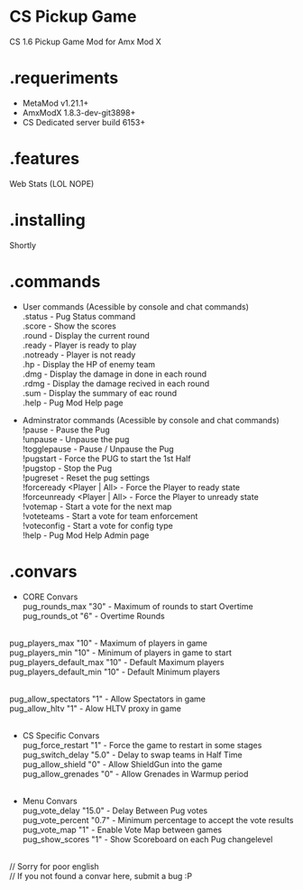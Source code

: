 ﻿CS Pickup Game
==============
CS 1.6 Pickup Game Mod for Amx Mod X

.requeriments
=============
- MetaMod v1.21.1+
- AmxModX 1.8.3-dev-git3898+
- CS Dedicated server build 6153+

.features
=========
Web Stats (LOL NOPE)

.installing
===========
Shortly

.commands
=========
- User commands (Acessible by console and chat commands)<br>
	.status		- Pug Status command<br>
	.score 		- Show the scores<br>
	.round 		- Display the current round<br>
	.ready 		- Player is ready to play<br>
	.notready 	- Player is not ready<br>
	.hp 		- Display the HP of enemy team<br>
	.dmg 		- Display the damage in done in each round<br>
	.rdmg 		- Display the damage recived in each round<br>
	.sum 		- Display the summary of eac round<br>
	.help 		- Pug Mod Help page<br>

- Adminstrator commands (Acessible by console and chat commands)
	!pause 				- Pause the Pug<br>
	!unpause 			- Unpause the pug<br>
	!togglepause 			- Pause / Unpause the Pug<br>
	!pugstart 			- Force the PUG to start the 1st Half<br>
	!pugstop 			- Stop the Pug<br>
	!pugreset 			- Reset the pug settings<br>
	!forceready <Player | All> 	- Force the Player to ready state<br>
	!forceunready <Player | All> 	- Force the Player to unready state<br>
	!votemap 			- Start a vote for the next map<br>
	!voteteams 			- Start a vote for team enforcement<br>
	!voteconfig 			- Start a vote for config type<br>
	!help 				- Pug Mod Help Admin page<br>

.convars
======
- CORE Convars<br>
pug_rounds_max 		"30" 	- Maximum of rounds to start Overtime<br>
pug_rounds_ot 		"6" 	- Overtime Rounds<br><br>

pug_players_max 	"10" 	- Maximum of players in game<br>
pug_players_min 	"10" 	- Minimum of players in game to start<br>
pug_players_default_max "10" 	- Default Maximum players<br>
pug_players_default_min "10" 	- Default Minimum players<br><br>

pug_allow_spectators 	"1" 	- Allow Spectators in game<br>
pug_allow_hltv 		"1" 	- Alow HLTV proxy in game<br><br>

- CS Specific Convars<br>
pug_force_restart 	"1" 	- Force the game to restart in some stages<br>
pug_switch_delay 	"5.0" 	- Delay to swap teams in Half Time<br>
pug_allow_shield 	"0" 	- Allow ShieldGun into the game<br>
pug_allow_grenades 	"0" 	- Allow Grenades in Warmup period<br><br>

- Menu Convars<br>
pug_vote_delay 		"15.0" 	- Delay Between Pug votes<br>
pug_vote_percent 	"0.7" 	- Minimum percentage to accept the vote results<br>
pug_vote_map 		"1" 	- Enable Vote Map between games<br>
pug_show_scores 	"1" 	- Show Scoreboard on each Pug changelevel<br><br>

// Sorry for poor english<br>
// If you not found a convar here, submit a bug :P